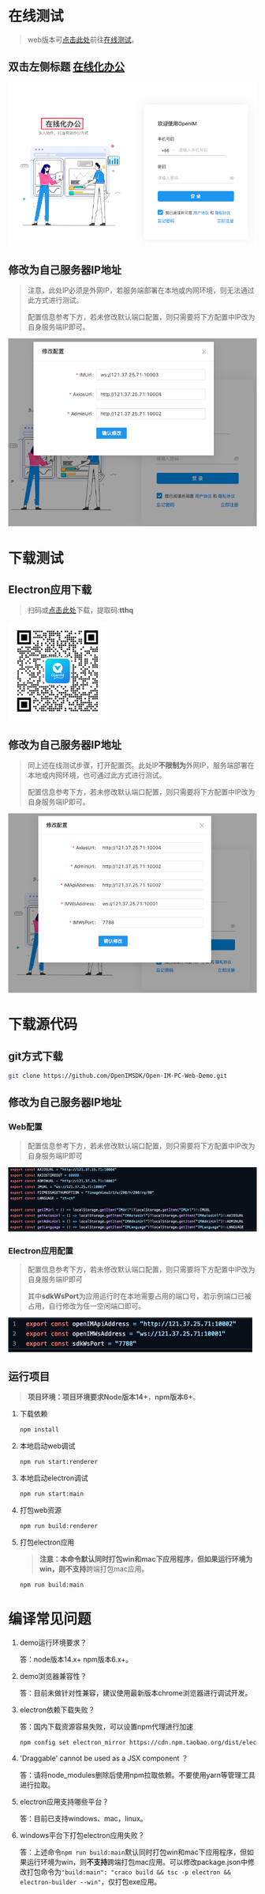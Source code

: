 # 在线测试
> web版本可[点击此处](http://121.37.25.71:23232)前往[在线测试](http://121.37.25.71:23232)。

## 双击左侧标题 <u>在线化办公</u>

![image-20220705104321389](../../images/web_config_click.png)

## 修改为自己服务器IP地址

> 注意，此处IP必须是外网IP，若服务端部署在本地或内网环境，则无法通过此方式进行测试。
>
> 配置信息参考下方，若未修改默认端口配置，则只需要将下方配置中IP改为自身服务端IP即可。

![image-20220705103951167](../../images/web_config.png)



# 下载测试

## Electron应用下载

> 扫码或[点击此处](https://pan.baidu.com/share/init?surl=yDE7NlHsYQfgL6J3VtsmcA)下载，提取码:**tthq**

![image](../../images/pc_qr.png)

## 修改为自己服务器IP地址

> 同上述在线测试步骤，打开配置页。此处IP**不限制为**外网IP，服务端部署在本地或内网环境，也可通过此方式进行测试。
>
> 配置信息参考下方，若未修改默认端口配置，则只需要将下方配置中IP改为自身服务端IP即可。

![image-20220705110028721](../../images/web_config_ex.png)





# 下载源代码

## git方式下载

```bash
git clone https://github.com/OpenIMSDK/Open-IM-PC-Web-Demo.git
```

## 修改为自己服务器IP地址

### Web配置

> 配置信息参考下方，若未修改默认端口配置，则只需要将下方配置中IP改为自身服务端IP即可

![image-20220705111200505](../../images/web_config_dev.png)

### Electron应用配置

> 配置信息参考下方，若未修改默认端口配置，则只需要将下方配置中IP改为自身服务端IP即可
>
> 其中**sdkWsPort**为应用运行时在本地需要占用的端口号，若示例端口已被占用，自行修改为任一空闲端口即可。

![image-20220705111442524](../../images/web_config_dev_ex.png)

## 运行项目

> **项目环境：**项目环境要求**Node版本14+**，**npm版本6+**。

1. 下载依赖

   ```bash
   npm install
   ```

2. 本地启动web调试

   ```bash
   npm run start:renderer
   ```

3. 本地启动electron调试

   ```bash
   npm run start:main
   ```

4. 打包web资源

   ```bash
   npm run build:renderer
   ```

5. 打包electron应用

   > **注意：**本命令默认同时打包win和mac下应用程序，但如果运行环境为win，则**不支持**跨端打包mac应用。

   ```bash
   npm run build:main
   ```

   



# 编译常见问题

1. demo运行环境要求？

   答：node版本14.x+   npm版本6.x+。

2. demo浏览器兼容性？

   答：目前未做针对性兼容，建议使用最新版本chrome浏览器进行调试开发。

3. electron依赖下载失败？

   答：国内下载资源容易失败，可以设置npm代理进行加速

   ```bash
   npm config set electron_mirror https://cdn.npm.taobao.org/dist/electron/
   ```

4. 'Draggable' cannot be used as a JSX component ？

   答：请将node_modules删除后使用npm拉取依赖。不要使用yarn等管理工具进行拉取。

5. electron应用支持哪些平台？

   答：目前已支持windows、mac，linux。

6. windows平台下打包electron应用失败？

   答：上述命令`npm run build:main`默认同时打包win和mac下应用程序，但如果运行环境为win，则**不支持**跨端打包mac应用。可以修改package.json中修改打包命令为`"build:main": "craco build && tsc -p electron && electron-builder --win"`，仅打包exe应用。
